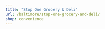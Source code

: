 ```yaml
---
title: "Stop One Grocery & Deli"
url: /baltimore/stop-one-grocery-and-deli/
shop: convenience
---
```

